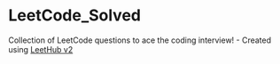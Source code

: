 # LeetCode_Solved
Collection of LeetCode questions to ace the coding interview! - Created using [LeetHub v2](https://github.com/arunbhardwaj/LeetHub-2.0)
